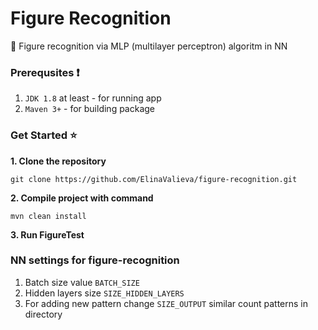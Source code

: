 # Figure Recognition
:mag_right: Figure recognition via MLP (multilayer perceptron) algoritm in NN

### Prerequsites :heavy_exclamation_mark:

 1. `JDK 1.8` at least - for running app
 2. `Maven 3+`            - for building package

### Get Started :star:
 **1. Clone the repository**
 
`git clone https://github.com/ElinaValieva/figure-recognition.git`

**2. Compile project with command**

`mvn clean install`

**3. Run FigureTest**

### NN settings for figure-recognition
1. Batch size value `BATCH_SIZE`
2. Hidden layers size `SIZE_HIDDEN_LAYERS`
3. For adding new pattern change `SIZE_OUTPUT` similar count patterns in directory
